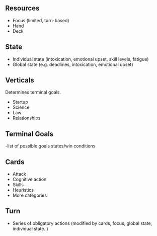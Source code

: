 ## Resources
* Focus (limited, turn-based)
* Hand
* Deck

## State
* Individual state (intoxication, emotional upset, skill levels, fatigue)
* Global state (e.g. deadlines, intoxication, emotional upset)

## Verticals
Determines terminal goals.
* Startup
* Science
* Law
* Relationships

## Terminal Goals ##
-list of possible goals states/win conditions

## Cards
* Attack
* Cognitive action
* Skills
* Heuristics
* More categories

## Turn
* Series of obligatory actions (modified by cards, focus, global state, individual state. )
